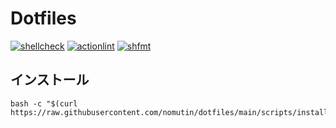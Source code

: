 # Dotfiles

[![shellcheck](https://github.com/nomutin/dotfiles/actions/workflows/shellcheck.yaml/badge.svg)](https://github.com/nomutin/dotfiles/actions/workflows/shellcheck.yaml)
[![actionlint](https://github.com/nomutin/dotfiles/actions/workflows/actionlint.yaml/badge.svg)](https://github.com/nomutin/dotfiles/actions/workflows/actionlint.yaml)
[![shfmt](https://github.com/nomutin/dotfiles/actions/workflows/shfmt.yaml/badge.svg)](https://github.com/nomutin/dotfiles/actions/workflows/shfmt.yaml)

## インストール

```shell
bash -c "$(curl https://raw.githubusercontent.com/nomutin/dotfiles/main/scripts/install.sh)"
```

